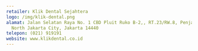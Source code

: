 ```yaml
---
retailer: Klik Dental Sejahtera
logo: /img/klik-dental.png
alamat: Jalan Selatan Raya No. 1 CBD Pluit Ruko B-2,, RT.23/RW.8, Penjaringan,
  North Jakarta City, Jakarta 14440
telepon: (021) 919191
website: www.klikdental.co.id
---
```

